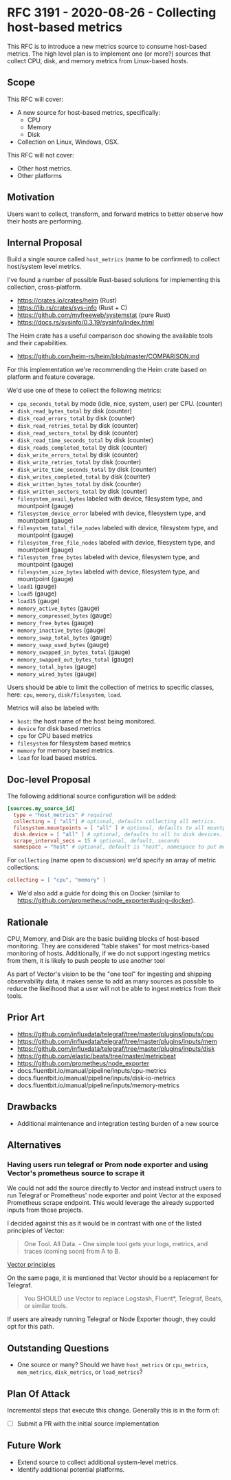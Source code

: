 # RFC 3191 - 2020-08-26 - Collecting host-based metrics

This RFC is to introduce a new metrics source to consume host-based metrics. The high level plan is to implement one (or more?) sources that collect CPU, disk, and memory metrics from Linux-based hosts.

## Scope

This RFC will cover:

- A new source for host-based metrics, specifically:
  - CPU
  - Memory
  - Disk
- Collection on Linux, Windows, OSX.

This RFC will not cover:

- Other host metrics.
- Other platforms

## Motivation

Users want to collect, transform, and forward metrics to better observe how their hosts are performing.

## Internal Proposal

Build a single source called `host_metrics` (name to be confirmed) to collect host/system level metrics.

I've found a number of possible Rust-based solutions for implementing this collection, cross-platform.

- https://crates.io/crates/heim (Rust)
- https://lib.rs/crates/sys-info (Rust + C)
- https://github.com/myfreeweb/systemstat (pure Rust)
- https://docs.rs/sysinfo/0.3.19/sysinfo/index.html

The Heim crate has a useful comparison doc showing the available tools and their capabilities.

- https://github.com/heim-rs/heim/blob/master/COMPARISON.md

For this implementation we're recommending the Heim crate based on platform and feature coverage.

We'd use one of these to collect the following metrics:

- `cpu_seconds_total` by mode (idle, nice, system, user) per CPU. (counter)
- `disk_read_bytes_total` by disk (counter)
- `disk_read_errors_total` by disk (counter)
- `disk_read_retries_total` by disk (counter)
- `disk_read_sectors_total` by disk (counter)
- `disk_read_time_seconds_total` by disk (counter)
- `disk_reads_completed_total` by disk (counter)
- `disk_write_errors_total` by disk (counter)
- `disk_write_retries_total` by disk (counter)
- `disk_write_time_seconds_total` by disk (counter)
- `disk_writes_completed_total` by disk (counter)
- `disk_written_bytes_total` by disk (counter)
- `disk_written_sectors_total` by disk (counter)
- `filesystem_avail_bytes` labeled with device, filesystem type, and mountpoint (gauge)
- `filesystem_device_error` labeled with device, filesystem type, and mountpoint (gauge)
- `filesystem_total_file_nodes` labeled with device, filesystem type, and mountpoint (gauge)
- `filesystem_free_file_nodes` labeled with device, filesystem type, and mountpoint (gauge)
- `filesystem_free_bytes` labeled with device, filesystem type, and mountpoint (gauge)
- `filesystem_size_bytes` labeled with device, filesystem type, and mountpoint (gauge)
- `load1` (gauge)
- `load5` (gauge)
- `load15` (gauge)
- `memory_active_bytes` (gauge)
- `memory_compressed_bytes` (gauge)
- `memory_free_bytes` (gauge)
- `memory_inactive_bytes` (gauge)
- `memory_swap_total_bytes` (gauge)
- `memory_swap_used_bytes` (gauge)
- `memory_swapped_in_bytes_total` (gauge)
- `memory_swapped_out_bytes_total` (gauge)
- `memory_total_bytes` (gauge)
- `memory_wired_bytes` (gauge)

Users should be able to limit the collection of metrics to specific classes, here: `cpu`, `memory`, `disk/filesystem`, `load`.

Metrics will also be labeled with:

- `host`: the host name of the host being monitored.
- `device` for disk based metrics
- `cpu` for CPU based metrics
- `filesystem` for filesystem based metrics
- `memory` for memory based metrics.
- `load` for load based metrics.

## Doc-level Proposal

The following additional source configuration will be added:

```toml
[sources.my_source_id]
  type = "host_metrics" # required
  collecting = [ "all"] # optional, defaults collecting all metrics.
  filesystem.mountpoints = [ "all" ] # optional, defaults to all mountpoints.
  disk.device = [ "all" ] # optional, defaults to all to disk devices.
  scrape_interval_secs = 15 # optional, default, seconds
  namespace = "host" # optional, default is "host", namespace to put metrics under
```

For `collecting` (name open to discussion) we'd specify an array of metric collections:

```toml
collecting = [ "cpu", "memory" ]
```

* We'd also add a guide for doing this on Docker (similar to https://github.com/prometheus/node_exporter#using-docker).

## Rationale

CPU, Memory, and Disk are the basic building blocks of host-based monitoring. They are considered "table stakes" for most metrics-based monitoring of hosts. Additionally, if we do not support ingesting metrics from them, it is likely to push people to use another tool

As part of Vector's vision to be the "one tool" for ingesting and shipping
observability data, it makes sense to add as many sources as possible to reduce
the likelihood that a user will not be able to ingest metrics from their tools.

## Prior Art

- https://github.com/influxdata/telegraf/tree/master/plugins/inputs/cpu
- https://github.com/influxdata/telegraf/tree/master/plugins/inputs/mem
- https://github.com/influxdata/telegraf/tree/master/plugins/inputs/disk
- https://github.com/elastic/beats/tree/master/metricbeat
- https://github.com/prometheus/node_exporter
- docs.fluentbit.io/manual/pipeline/inputs/cpu-metrics
- docs.fluentbit.io/manual/pipeline/inputs/disk-io-metrics
- docs.fluentbit.io/manual/pipeline/inputs/memory-metrics

## Drawbacks

- Additional maintenance and integration testing burden of a new source

## Alternatives

### Having users run telegraf or Prom node exporter and using Vector's prometheus source to scrape it

We could not add the source directly to Vector and instead instruct users to run
Telegraf or Prometheus' node exporter and point Vector at the exposed Prometheus scrape endpoint. This would leverage the already supported inputs from those projects.

I decided against this as it would be in contrast with one of the listed
principles of Vector:

> One Tool. All Data. - One simple tool gets your logs, metrics, and traces
> (coming soon) from A to B.

[Vector
principles](https://vector.dev/docs/about/what-is-vector/#who-should-use-vector)

On the same page, it is mentioned that Vector should be a replacement for
Telegraf.

> You SHOULD use Vector to replace Logstash, Fluent*, Telegraf, Beats, or
> similar tools.

If users are already running Telegraf or Node Exporter though, they could opt for this path.

## Outstanding Questions

- One source or many? Should we have `host_metrics` or `cpu_metrics`, `mem_metrics`, `disk_metrics`, or `load_metrics`?

## Plan Of Attack

Incremental steps that execute this change. Generally this is in the form of:

- [ ] Submit a PR with the initial source implementation

## Future Work

- Extend source to collect additional system-level metrics.
- Identify additional potential platforms.
